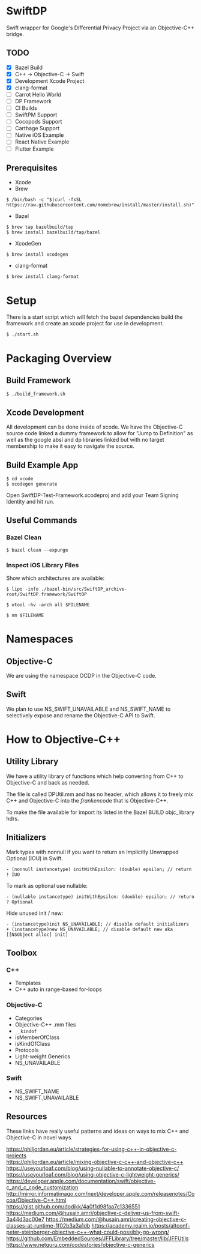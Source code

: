 # SwiftDP

Swift wrapper for Google's Differential Privacy Project via an Objective-C++ bridge.

## TODO

- [x] Bazel Build
- [x] C++ -> Objective-C -> Swift
- [x] Development Xcode Project
- [x] clang-format
- [ ] Carrot Hello World
- [ ] DP Framework
- [ ] CI Builds
- [ ] SwiftPM Support
- [ ] Cocopods Support
- [ ] Carthage Support
- [ ] Native iOS Example
- [ ] React Native Example
- [ ] Flutter Example

## Prerequisites

- Xcode
- Brew

```
$ /bin/bash -c "$(curl -fsSL https://raw.githubusercontent.com/Homebrew/install/master/install.sh)"
```

- Bazel

```
$ brew tap bazelbuild/tap
$ brew install bazelbuild/tap/bazel
```

- XcodeGen

```
$ brew install xcodegen
```

- clang-format

```
$ brew install clang-format
```

# Setup

There is a start script which will fetch the bazel dependencies build the framework and
create an xcode project for use in development.

```
$ ./start.sh
```

# Packaging Overview

## Build Framework

```
$ ./build_framework.sh
```

## Xcode Development

All development can be done inside of xcode. We have the Objective-C source code linked a dummy framework to allow for "Jump to Definition" as well as the google absl and dp libraries linked but with no target membership to make it easy to navigate the source.

## Build Example App

```
$ cd xcode
$ xcodegen generate
```

Open SwiftDP-Test-Framework.xcodeproj and add your Team Signing Identity and hit run.

## Useful Commands

### Bazel Clean

```
$ bazel clean --expunge
```

### Inspect iOS Library Files

Show which architectures are available:

```
$ lipo -info ./bazel-bin/src/SwiftDP_archive-root/SwiftDP.framework/SwiftDP
```

```
$ otool -hv -arch all $FILENAME
```

```
$ nm $FILENAME
```

# Namespaces

## Objective-C

We are using the namespace OCDP in the Objective-C code.

## Swift

We plan to use NS_SWIFT_UNAVAILABLE and NS_SWIFT_NAME to selectively expose and rename the Objective-C API to Swift.

# How to Objective-C++

## Utility Library

We have a utility library of functions which help converting from C++ to Objective-C and back as needed.

The file is called DPUtil.mm and has no header, which allows it to freely mix C++ and Objective-C into the *franken*code that is Objective-C++.

To make the file available for import its listed in the Bazel BUILD objc_library hdrs.

## Initializers

Mark types with nonnull if you want to return an Implicitly Unwrapped Optional (IOU) in Swift.

```
- (nonnull instancetype) initWithEpsilon: (double) epsilon; // return ! IUO
```

To mark as optional use nullable:

```
- (nullable instancetype) initWithEpsilon: (double) epsilon; // return ? Optional
```

Hide unused init / new:

```
- (instancetype)init NS_UNAVAILABLE; // disable default initializers
+ (instancetype)new NS_UNAVAILABLE; // disable default new aka [[NSObject alloc] init]
```

## Toolbox

### C++

- Templates
- C++ auto in range-based for-loops

### Objective-C

- Categories
- Objective-C++ .mm files
- `__kindof`
- isMemberOfClass
- isKindOfClass
- Protocols
- Light-weight Generics
- NS_UNAVAILABLE

### Swift

- NS_SWIFT_NAME
- NS_SWIFT_UNAVAILABLE

## Resources

These links have really useful patterns and ideas on ways to mix C++ and Objective-C in novel ways.

https://philjordan.eu/article/strategies-for-using-c++-in-objective-c-projects  
https://philjordan.eu/article/mixing-objective-c-c++-and-objective-c++  
https://useyourloaf.com/blog/using-nullable-to-annotate-objective-c/
https://useyourloaf.com/blog/using-objective-c-lightweight-generics/
https://developer.apple.com/documentation/swift/objective-c_and_c_code_customization
http://mirror.informatimago.com/next/developer.apple.com/releasenotes/Cocoa/Objective-C++.html
https://gist.github.com/dodikk/4a0f1d98faa7c1336551
https://medium.com/@husain.amri/objective-c-deliver-us-from-swift-3a44d3ac00e7
https://medium.com/@husain.amri/creating-objective-c-classes-at-runtime-1f02b3a3a1db
https://academy.realm.io/posts/altconf-peter-steinberger-objective-c++-what-could-possibly-go-wrong/
https://github.com/EmbeddedSources/JFFLibrary/tree/master/lib/JFFUtils
https://www.netguru.com/codestories/objective-c-generics
